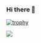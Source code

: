 ### Hi there 👋

[![trophy](https://github-profile-trophy.vercel.app/?username=tyutyutyu&rank=-C,-B&theme=onedark)](https://github.com/ryo-ma/github-profile-trophy)

![](https://hit.yhype.me/github/profile?user_id=36857)
